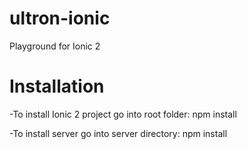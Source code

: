 # ultron-ionic
Playground for Ionic 2

# Installation

-To install Ionic 2 project go into root folder:
 npm install

-To install server go into server directory:
 npm install